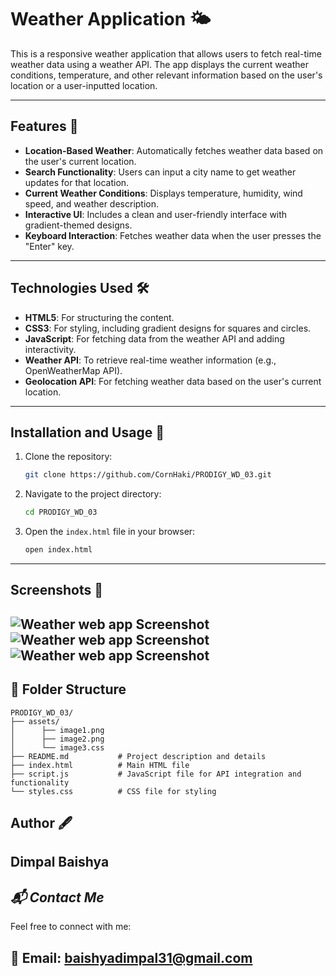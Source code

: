 # Weather Application 🌤️

This is a responsive weather application that allows users to fetch real-time weather data using a weather API. The app displays the current weather conditions, temperature, and other relevant information based on the user's location or a user-inputted location.

---

## Features 🌟

- **Location-Based Weather**: Automatically fetches weather data based on the user's current location.
- **Search Functionality**: Users can input a city name to get weather updates for that location.
- **Current Weather Conditions**: Displays temperature, humidity, wind speed, and weather description.
- **Interactive UI**: Includes a clean and user-friendly interface with gradient-themed designs.
- **Keyboard Interaction**: Fetches weather data when the user presses the "Enter" key.

---

## Technologies Used 🛠️

- **HTML5**: For structuring the content.
- **CSS3**: For styling, including gradient designs for squares and circles.
- **JavaScript**: For fetching data from the weather API and adding interactivity.
- **Weather API**: To retrieve real-time weather information (e.g., OpenWeatherMap API).
- **Geolocation API**: For fetching weather data based on the user's current location.

---

## Installation and Usage 🚀

1. Clone the repository:
   ```bash
   git clone https://github.com/CornHaki/PRODIGY_WD_03.git
2. Navigate to the project directory:
   ```bash
   cd PRODIGY_WD_03
3. Open the <code>index.html</code> file in your browser:
   ```bash
   open index.html
---

## Screenshots 📸
![Weather web app Screenshot](assets/image1.png)
![Weather web app Screenshot](assets/image2.png)
![Weather web app Screenshot](assets/image3.png)
---

## 📂 Folder Structure
```plaintext
PRODIGY_WD_03/
├── assets/
│      ├── image1.png
│      ├── image2.png
│      └── image3.css 
├── README.md           # Project description and details
├── index.html          # Main HTML file
├── script.js           # JavaScript file for API integration and functionality
└── styles.css          # CSS file for styling
```

## Author 🖋️
Dimpal Baishya
---

## *📬 Contact Me*
Feel free to connect with me:

📧 Email: baishyadimpal31@gmail.com
---
